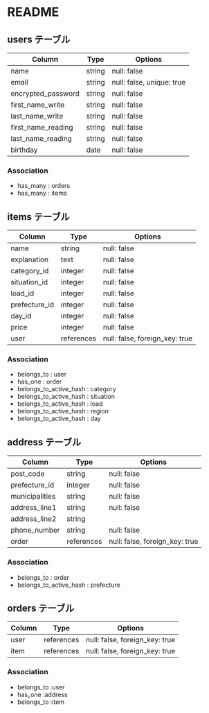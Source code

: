 # README

## users テーブル

| Column             | Type   | Options                   |
| ------------------ | ------ | ------------------------- |
| name               | string | null: false               |
| email              | string | null: false, unique: true |
| encrypted_password | string | null: false               |
| first_name_write   | string | null: false               |
| last_name_write    | string | null: false               |
| first_name_reading | string | null: false               |
| last_name_reading  | string | null: false               |
| birthday           | date   | null: false               |

### Association

- has_many   : orders
- has_many   : items

## items テーブル

| Column             | Type       | Options                              |
| ------------------ | ---------- | ------------------------------------ |
| name               | string     | null: false                          |
| explanation        | text       | null: false                          |
| category_id        | integer    | null: false                          |
| situation_id       | integer    | null: false                          |
| load_id            | integer    | null: false                          |
| prefecture_id      | integer    | null: false                          |
| day_id             | integer    | null: false                          |
| price              | integer    | null: false                          |
| user               | references | null: false, foreign_key: true       |


### Association

- belongs_to             : user
- has_one                : order
- belongs_to_active_hash : category
- belongs_to_active_hash : situation 
- belongs_to_active_hash : load 
- belongs_to_active_hash : region  
- belongs_to_active_hash : day  


## address テーブル

| Column          | Type       | Options                        |
| --------------- | ---------- | ------------------------------ |
| post_code       | string     | null: false                    |
| prefecture_id   | integer    | null: false                    |
| municipalities  | string     | null: false                    |
| address_line1   | string     | null: false                    |
| address_line2   | string     |                                |
| phone_number    | string     | null: false                    |
| order           | references | null: false, foreign_key: true |

### Association

- belongs_to             : order
- belongs_to_active_hash : prefecture

## orders テーブル

| Column  | Type       | Options                              |
| ------- | ---------- | ------------------------------------ |
| user    | references | null: false, foreign_key: true       |
| item    | references | null: false, foreign_key: true       |

### Association

- belongs_to :user
- has_one    :address
- belongs_to :item
